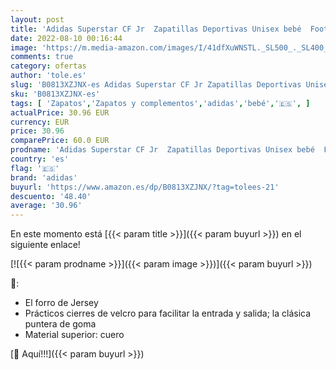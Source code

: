 ```yaml
---
layout: post
title: 'Adidas Superstar CF Jr  Zapatillas Deportivas Unisex bebé  Footwear White/Core Black/Footwear White  22 EU'
date: 2022-08-10 00:16:44
image: 'https://m.media-amazon.com/images/I/41dfXuWNSTL._SL500_._SL400_.jpg'
comments: true
category: ofertas
author: 'tole.es'
slug: 'B0813XZJNX-es Adidas Superstar CF Jr Zapatillas Deportivas Unisex bebé...'
sku: 'B0813XZJNX-es'
tags: [ 'Zapatos','Zapatos y complementos','adidas','bebé','🇪🇸', ]
actualPrice: 30.96 EUR
currency: EUR
price: 30.96
comparePrice: 60.0 EUR
prodname: 'Adidas Superstar CF Jr  Zapatillas Deportivas Unisex bebé  Footwear White/Core Black/Footwear White  22 EU'
country: 'es'
flag: '🇪🇸'
brand: 'adidas'
buyurl: 'https://www.amazon.es/dp/B0813XZJNX/?tag=tolees-21'
descuento: '48.40'
average: '30.96'
---
```


En este momento está [{{< param title >}}]({{< param buyurl >}}) en el siguiente enlace!

[![{{< param prodname >}}]({{< param image >}})]({{< param buyurl >}})

🔎:

- El forro de Jersey
- Prácticos cierres de velcro para facilitar la entrada y salida; la clásica puntera de goma
- Material superior: cuero

[🛒 Aquí!!!]({{< param buyurl >}})
